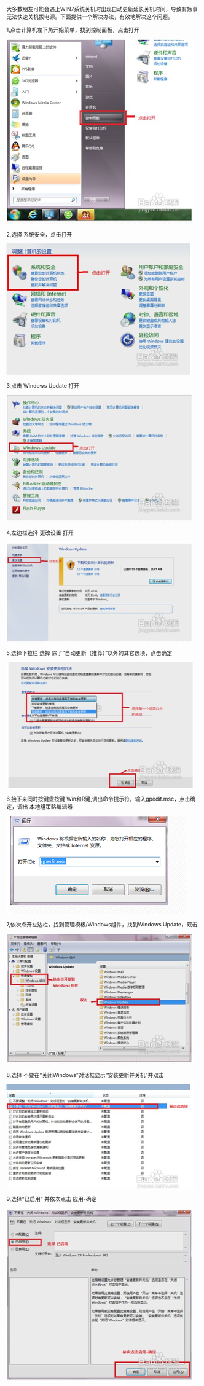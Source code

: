 大多数朋友可能会遇上WIN7系统关机时出现自动更新延长关机时间，导致有急事无法快速关机拔电源。下面提供一个解决办法，有效地解决这个问题。

1,点击计算机左下角开始菜单，找到控制面板，点击打开

![1](image-201711081513/1.jpg)

 2,选择 系统安全，点击打开

![2](image-201711081513/2.jpg)

3,点击 Windows Update 打开

 ![3](image-201711081513/3.jpg)

4,左边栏选择 更改设置 打开

![4](image-201711081513/4.jpg) 

5,选择下拉栏 选择 除了“自动更新（推荐）”以外的其它选项，点击确定

 ![5](image-201711081513/5.jpg)

6,接下来同时按键盘按键 Win和R键,调出命令提示符，输入gpedit.msc，点击确定，调出 本地组策略编辑器

![6](image-201711081513/6.png)

 7,依次点开左边栏，找到管理模板/Windows组件，找到Windows Update，双击

![7](image-201711081513/7.jpg)

 8,选择 不要在“关闭Windows”对话框显示“安装更新并关机”并双击

![8](image-201711081513/8.jpg)

 9,选择“已启用” 并依次点击 应用-确定

 ![9](image-201711081513/9.jpg)